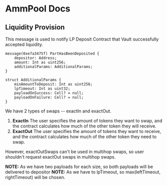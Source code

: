 # AmmPool Docs

## Liquidity Provision

This message is used to notify LP Deposit Contract that Vault successfully accepted liquidity.

```tact
message(0xe7a3475f) PartHasBeenDeposited {
    depositor: Address;
    amount: Int as uint256;
    additionalParams: AdditionalParams;
}

struct AdditionalParams {
    minAmountToDeposit: Int as uint256;
    lpTimeout: Int as uint32;
    payloadOnSuccess: Cell? = null;
    payloadOnFailure: Cell? = null;
}
```

We have 2 types of swaps -- exactIn and exactOut.

1. **ExactIn** The user specifies the amount of tokens they want to swap, and the contract calculates how much of the other token they will receive.
2. **ExactOut** The user specifies the amount of tokens they want to receive, and the contract calculates how much of the other token they need to swap.

However, exactOutSwaps can't be used in multihop swaps, so user shouldn't request exactOut swaps in multihop swaps.

**NOTE:** As we have two payloads for each size, so both payloads will be delivered to depositor
**NOTE:** As we have to lpTimeout, so max(leftTimeout, rightTimeout) will be chosen.
